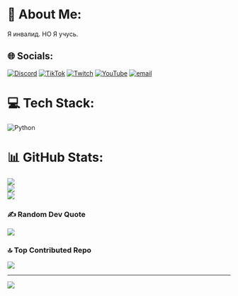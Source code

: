 # 💫 About Me:
Я инвалид. НО Я учусь. 


## 🌐 Socials:
[![Discord](https://img.shields.io/badge/Discord-%237289DA.svg?logo=discord&logoColor=white)](https://discord.gg/https://discord.gg/jnRRu5ahDD) [![TikTok](https://img.shields.io/badge/TikTok-%23000000.svg?logo=TikTok&logoColor=white)](https://tiktok.com/@@bestrigyn_games) [![Twitch](https://img.shields.io/badge/Twitch-%239146FF.svg?logo=Twitch&logoColor=white)](https://twitch.tv/bestrigyn) [![YouTube](https://img.shields.io/badge/YouTube-%23FF0000.svg?logo=YouTube&logoColor=white)](https://youtube.com/@bestrigyn_cenel) [![email](https://img.shields.io/badge/Email-D14836?logo=gmail&logoColor=white)](mailto:darius70000@gmail.com) 

# 💻 Tech Stack:
![Python](https://img.shields.io/badge/python-3670A0?style=for-the-badge&logo=python&logoColor=ffdd54)
# 📊 GitHub Stats:
![](https://github-readme-stats.vercel.app/api?username=bestrigyn&theme=dark&hide_border=false&include_all_commits=true&count_private=true)<br/>
![](https://github-readme-streak-stats.herokuapp.com/?user=bestrigyn&theme=dark&hide_border=false)<br/>
![](https://github-readme-stats.vercel.app/api/top-langs/?username=bestrigyn&theme=dark&hide_border=false&include_all_commits=true&count_private=true&layout=compact)

### ✍️ Random Dev Quote
![](https://quotes-github-readme.vercel.app/api?type=horizontal&theme=dark)

### 🔝 Top Contributed Repo
![](https://github-contributor-stats.vercel.app/api?username=bestrigyn&limit=5&theme=dark&combine_all_yearly_contributions=true)

---
[![](https://visitcount.itsvg.in/api?id=bestrigyn&icon=7&color=6)](https://visitcount.itsvg.in)

<!-- Proudly created with GPRM ( https://gprm.itsvg.in ) -->